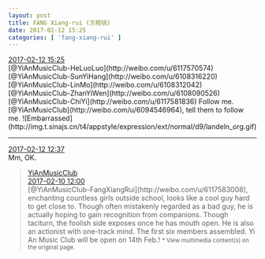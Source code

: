 ```yaml
---
layout: post
title: FANG Xiang-rui (方翔锐)
date: 2017-02-12 15:25
categories: [ 'fang-xiang-rui' ]
---
```


<div class="weibo-info">
  <a href="http://www.weibo.com/6117583008/Evcc87fXL">2017-02-12 15:25</a>
</div>  
[@YiAnMusicClub-HeLuoLuo](http://weibo.com/u/6117570574) [@YiAnMusicClub-SunYiHang](http://weibo.com/u/6108316220) [@YiAnMusicClub-LinMo](http://weibo.com/u/6108312042) [@YiAnMusicClub-ZhanYiWen](http://weibo.com/u/6108090526) [@YiAnMusicClub-ChiYi](http://weibo.com/u/6117581836) Follow me. [@YiAnMusicClub](http://weibo.com/u/6094546964), tell them to follow me. ![Embarrassed](http://img.t.sinajs.cn/t4/appstyle/expression/ext/normal/d9/landeln_org.gif)

<!-- more -->

---

<div class="weibo-info">
  <a href="http://weibo.com/6117583008/Evb5QfjpA">2017-02-12 12:37</a>
</div>
Mm, OK.

> <div class="weibo-post-name">
>   <a href="http://weibo.com/u/6094546964">YiAnMusicClub</a>
> </div>
> <div class="weibo-info">
>   <a href="http://weibo.com/6094546964/EuRZQkOXt">2017-02-10 12:00</a>
> </div>  
> [@YiAnMusicClub-FangXiangRui](http://weibo.com/u/6117583008), enchanting countless girls outside school, looks like a cool guy hard to get close to. Though often mistakenly regarded as a bad guy, he is actually hoping to gain recognition from companions. Though taciturn, the foolish side exposes once he has mouth open. He is also an actionist with one-track mind. The first six members assembled. Yi An Music Club will be open on 14th Feb.!  
> <small>* View multimedia content(s) on the original page.</small>
